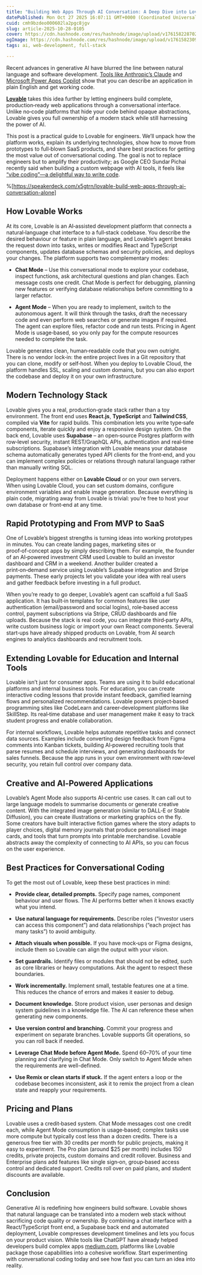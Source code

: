 ```yaml
---
title: "Building Web Apps Through AI Conversation: A Deep Dive into Lovable"
datePublished: Mon Oct 27 2025 16:07:11 GMT+0000 (Coordinated Universal Time)
cuid: cmh9bzdeo000602la2pgc8jgv
slug: article-2025-10-28-0105
cover: https://cdn.hashnode.com/res/hashnode/image/upload/v1761582287025/48cd7055-a4bb-493f-99f0-0d74c783e6a1.png
ogImage: https://cdn.hashnode.com/res/hashnode/image/upload/v1761582309405/a4593a46-f37b-47bc-b34e-f2680be7ba93.png
tags: ai, web-development, full-stack

---
```


Recent advances in generative AI have blurred the line between natural language and software development. [Tools like Anthropic’s Claude](https://theverge.com) and [Microsoft Power Apps Copilot](https://learn.microsoft.com/en-us/power-apps/maker/canvas-apps/ai-conversations-create-app) show that you can describe an application in plain English and get working code.

[**Lovable**](https://lovable.dev/) takes this idea further by letting engineers build complete, production‑ready web applications through a conversational interface. Unlike no‑code platforms that hide your code behind opaque abstractions, Lovable gives you full ownership of a modern stack while still harnessing the power of AI.

This post is a practical guide to Lovable for engineers. We’ll unpack how the platform works, explain its underlying technologies, show how to move from prototypes to full‑blown SaaS products, and share best practices for getting the most value out of conversational coding. The goal is not to replace engineers but to amplify their productivity; as Google CEO Sundar Pichai recently said when building a custom webpage with AI tools, it feels like [“vibe coding”—a delightful way to write code](https://www.businessinsider.com/sundar-pichai-google-vibe-coding-software-engineer-ai-cursor-replit-2025-6).

%[https://speakerdeck.com/x5gtrn/lovable-build-web-apps-through-ai-conversation-alone] 

## How Lovable Works

At its core, Lovable is an AI‑assisted development platform that connects a natural‑language chat interface to a full‑stack codebase. You describe the desired behaviour or feature in plain language, and Lovable’s agent breaks the request down into tasks, writes or modifies React and TypeScript components, updates database schemas and security policies, and deploys your changes. The platform supports two complementary modes:

* **Chat Mode** – Use this conversational mode to explore your codebase, inspect functions, ask architectural questions and plan changes. Each message costs one credit. Chat Mode is perfect for debugging, planning new features or verifying database relationships before committing to a larger refactor.
    
* **Agent Mode** – When you are ready to implement, switch to the autonomous agent. It will think through the tasks, draft the necessary code and even perform web searches or generate images if required. The agent can explore files, refactor code and run tests. Pricing in Agent Mode is usage‑based, so you only pay for the compute resources needed to complete the task.
    

Lovable generates clean, human‑readable code that you own outright. There is no vendor lock‑in: the entire project lives in a Git repository that you can clone, modify or self‑host. When you deploy to Lovable Cloud, the platform handles SSL, scaling and custom domains, but you can also export the codebase and deploy it on your own infrastructure.

## Modern Technology Stack

Lovable gives you a real, production‑grade stack rather than a toy environment. The front end uses **React.js**, **TypeScript** and **Tailwind CSS**, compiled via **Vite** for rapid builds. This combination lets you write type‑safe components, iterate quickly and enjoy a responsive design system. On the back end, Lovable uses **Supabase** – an open‑source Postgres platform with row‑level security, instant REST/GraphQL APIs, authentication and real‑time subscriptions. Supabase’s integration with Lovable means your database schema automatically generates typed API clients for the front‑end, and you can implement complex policies or relations through natural language rather than manually writing SQL.

Deployment happens either on **Lovable Cloud** or on your own servers. When using Lovable Cloud, you can set custom domains, configure environment variables and enable image generation. Because everything is plain code, migrating away from Lovable is trivial: you’re free to host your own database or front‑end at any time.

## Rapid Prototyping and From MVP to SaaS

One of Lovable’s biggest strengths is turning ideas into working prototypes in minutes. You can create landing pages, marketing sites or proof‑of‑concept apps by simply describing them. For example, the founder of an AI‑powered investment CRM used Lovable to build an investor dashboard and CRM in a weekend. Another builder created a print‑on‑demand service using Lovable’s Supabase integration and Stripe payments. These early projects let you validate your idea with real users and gather feedback before investing in a full product.

When you’re ready to go deeper, Lovable’s agent can scaffold a full SaaS application. It has built‑in templates for common features like user authentication (email/password and social logins), role‑based access control, payment subscriptions via Stripe, CRUD dashboards and file uploads. Because the stack is real code, you can integrate third‑party APIs, write custom business logic or import your own React components. Several start‑ups have already shipped products on Lovable, from AI search engines to analytics dashboards and recruitment tools.

## Extending Lovable for Education and Internal Tools

Lovable isn’t just for consumer apps. Teams are using it to build educational platforms and internal business tools. For education, you can create interactive coding lessons that provide instant feedback, gamified learning flows and personalized recommendations. Lovable powers project‑based programming sites like CodeLearn and career‑development platforms like SkillStep. Its real‑time database and user management make it easy to track student progress and enable collaboration.

For internal workflows, Lovable helps automate repetitive tasks and connect data sources. Examples include converting design feedback from Figma comments into Kanban tickets, building AI‑powered recruiting tools that parse resumes and schedule interviews, and generating dashboards for sales funnels. Because the app runs in your own environment with row‑level security, you retain full control over company data.

## Creative and AI‑Powered Applications

Lovable’s Agent Mode also supports AI‑centric use cases. It can call out to large language models to summarise documents or generate creative content. With the integrated image generation (similar to DALL‑E or Stable Diffusion), you can create illustrations or marketing graphics on the fly. Some creators have built interactive fiction games where the story adapts to player choices, digital memory journals that produce personalised image cards, and tools that turn prompts into printable merchandise. Lovable abstracts away the complexity of connecting to AI APIs, so you can focus on the user experience.

## Best Practices for Conversational Coding

To get the most out of Lovable, keep these best practices in mind:

* **Provide clear, detailed prompts.** Specify page names, component behaviour and user flows. The AI performs better when it knows exactly what you intend.
    
* **Use natural language for requirements.** Describe roles (“investor users can access this component”) and data relationships (“each project has many tasks”) to avoid ambiguity.
    
* **Attach visuals when possible.** If you have mock‑ups or Figma designs, include them so Lovable can align the output with your vision.
    
* **Set guardrails.** Identify files or modules that should not be edited, such as core libraries or heavy computations. Ask the agent to respect these boundaries.
    
* **Work incrementally.** Implement small, testable features one at a time. This reduces the chance of errors and makes it easier to debug.
    
* **Document knowledge.** Store product vision, user personas and design system guidelines in a knowledge file. The AI can reference these when generating new components.
    
* **Use version control and branching.** Commit your progress and experiment on separate branches. Lovable supports Git operations, so you can roll back if needed.
    
* **Leverage Chat Mode before Agent Mode.** Spend 60–70% of your time planning and clarifying in Chat Mode. Only switch to Agent Mode when the requirements are well-defined.
    
* **Use Remix or clean starts if stuck.** If the agent enters a loop or the codebase becomes inconsistent, ask it to remix the project from a clean state and reapply your requirements.
    

## Pricing and Plans

Lovable uses a credit‑based system. Chat Mode messages cost one credit each, while Agent Mode consumption is usage‑based; complex tasks use more compute but typically cost less than a dozen credits. There is a generous free tier with 30 credits per month for public projects, making it easy to experiment. The Pro plan (around $25 per month) includes 150 credits, private projects, custom domains and credit rollover. Business and Enterprise plans add features like single sign‑on, group‑based access control and dedicated support. Credits roll over on paid plans, and student discounts are available.

## Conclusion

Generative AI is redefining how engineers build software. Lovable shows that natural language can be translated into a modern web stack without sacrificing code quality or ownership. By combining a chat interface with a React/TypeScript front end, a Supabase back end and automated deployment, Lovable compresses development timelines and lets you focus on your product vision. While tools like ChatGPT have already helped developers build complex apps [medium.com](https://medium.com/@colinbaird_51123/tips-for-building-an-application-from-scratch-with-chatgpt-as-a-non-developer-9b256336d6aa), platforms like Lovable package those capabilities into a cohesive workflow. Start experimenting with conversational coding today and see how fast you can turn an idea into reality.